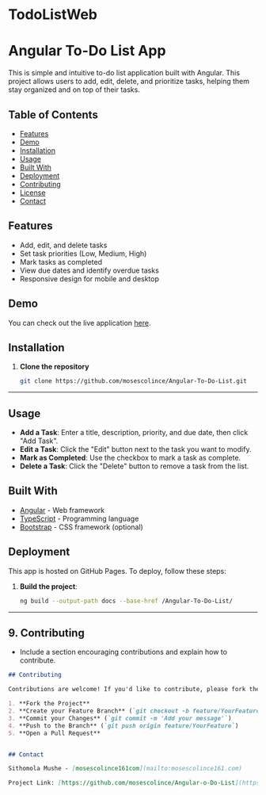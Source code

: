 # TodoListWeb
# Angular To-Do List App

This is simple and intuitive to-do list application built with Angular. This project allows users to add, edit, delete, and prioritize tasks, helping them stay organized and on top of their tasks.

## Table of Contents
- [Features](#features)
- [Demo](#demo)
- [Installation](#installation)
- [Usage](#usage)
- [Built With](#built-with)
- [Deployment](#deployment)
- [Contributing](#contributing)
- [License](#license)
- [Contact](#contact)

## Features
- Add, edit, and delete tasks
- Set task priorities (Low, Medium, High)
- Mark tasks as completed
- View due dates and identify overdue tasks
- Responsive design for mobile and desktop

## Demo
You can check out the live application [here](https://mosescolince.github.io/Angular-To-Do-List/).

## Installation

1. **Clone the repository**
   ```bash
   git clone https://github.com/mosescolince/Angular-To-Do-List.git


---

## Usage
- **Add a Task**: Enter a title, description, priority, and due date, then click "Add Task".
- **Edit a Task**: Click the "Edit" button next to the task you want to modify.
- **Mark as Completed**: Use the checkbox to mark a task as complete.
- **Delete a Task**: Click the "Delete" button to remove a task from the list.

## Built With
- [Angular](https://angular.io/) - Web framework
- [TypeScript](https://www.typescriptlang.org/) - Programming language
- [Bootstrap](https://getbootstrap.com/) - CSS framework (optional)

## Deployment

This app is hosted on GitHub Pages. To deploy, follow these steps:

1. **Build the project**:
   ```bash
   ng build --output-path docs --base-href /Angular-To-Do-List/


---

## 9. **Contributing**
   - Include a section encouraging contributions and explain how to contribute.

```markdown
## Contributing

Contributions are welcome! If you'd like to contribute, please fork the repository and make a pull request.

1. **Fork the Project**
2. **Create your Feature Branch** (`git checkout -b feature/YourFeature`)
3. **Commit your Changes** (`git commit -m 'Add your message'`)
4. **Push to the Branch** (`git push origin feature/YourFeature`)
5. **Open a Pull Request**


## Contact

Sithomola Mushe - [mosescolince161com](mailto:mosescolince161.com)

Project Link: [https://github.com/mosescolince/Angular-o-Do-List](https://github.com/mosescolince/Angular-To-Do-List)
